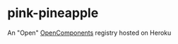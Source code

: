 # pink-pineapple

An "Open" [OpenComponents](https://github.com/opentable/oc/wiki#setup-a-registry) registry hosted on Heroku
